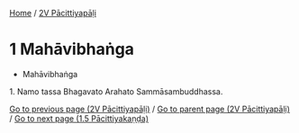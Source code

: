 
[Home](/) / [2V Pācittiyapāḷi](../2V.md)

# 1 Mahāvibhaṅga

* Mahāvibhaṅga

1\. Namo tassa Bhagavato Arahato Sammāsambuddhassa.


[Go to previous page (2V Pācittiyapāḷi)](1.md) / [Go to parent page (2V Pācittiyapāḷi)](1.md) / [Go to next page (1.5 Pācittiyakaṇḍa)](1/1.5.md)


